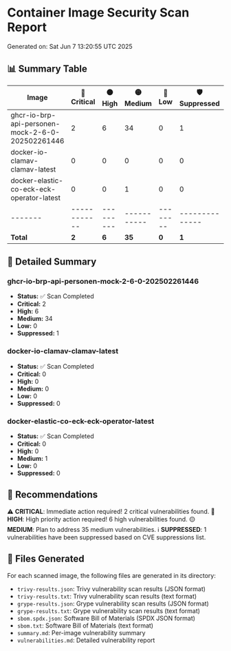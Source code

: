 # Container Image Security Scan Report

Generated on: Sat Jun  7 13:20:55 UTC 2025

## 📊 Summary Table

| Image | 🔴 Critical | 🟠 High | 🟡 Medium | 🔵 Low | 🛡️ Suppressed | ❌ Failed |
|-------|------------|---------|-----------|--------|--------------|-----------|
| ghcr-io-brp-api-personen-mock-2-6-0-202502261446 | 2 | 6 | 34 | 0 | 1 | - |
| docker-io-clamav-clamav-latest | 0 | 0 | 0 | 0 | 0 | - |
| docker-elastic-co-eck-eck-operator-latest | 0 | 0 | 1 | 0 | 0 | - |
|-------|------------|---------|-----------|--------|--------------|-----------|
| **Total** | **2** | **6** | **35** | **0** | **1** | **0** |

## 📝 Detailed Summary

### ghcr-io-brp-api-personen-mock-2-6-0-202502261446
- **Status:** ✅ Scan Completed
- **Critical:** 2
- **High:** 6
- **Medium:** 34
- **Low:** 0
- **Suppressed:** 1

### docker-io-clamav-clamav-latest
- **Status:** ✅ Scan Completed
- **Critical:** 0
- **High:** 0
- **Medium:** 0
- **Low:** 0
- **Suppressed:** 0

### docker-elastic-co-eck-eck-operator-latest
- **Status:** ✅ Scan Completed
- **Critical:** 0
- **High:** 0
- **Medium:** 1
- **Low:** 0
- **Suppressed:** 0

## 🎯 Recommendations
⚠️ **CRITICAL**: Immediate action required! 2 critical vulnerabilities found.
🔴 **HIGH**: High priority action required! 6 high vulnerabilities found.
🟡 **MEDIUM**: Plan to address 35 medium vulnerabilities.
ℹ️ **SUPPRESSED**: 1 vulnerabilities have been suppressed based on CVE suppressions list.

## 📁 Files Generated
For each scanned image, the following files are generated in its directory:

- `trivy-results.json`: Trivy vulnerability scan results (JSON format)
- `trivy-results.txt`: Trivy vulnerability scan results (text format)
- `grype-results.json`: Grype vulnerability scan results (JSON format)
- `grype-results.txt`: Grype vulnerability scan results (text format)
- `sbom.spdx.json`: Software Bill of Materials (SPDX JSON format)
- `sbom.txt`: Software Bill of Materials (text format)
- `summary.md`: Per-image vulnerability summary
- `vulnerabilities.md`: Detailed vulnerability report
